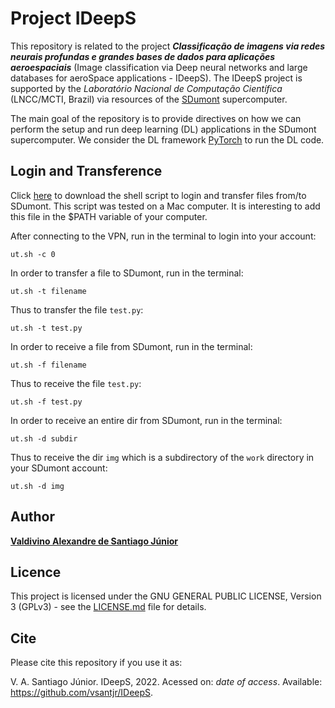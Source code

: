 # Project IDeepS

This repository is related to the project ***Classificação de imagens via redes neurais profundas e grandes bases de dados para aplicações aeroespaciais*** (Image classification via Deep neural networks and large databases for aeroSpace applications - IDeepS). The IDeepS project is supported by the *Laboratório Nacional de Computação Científica* (LNCC/MCTI, Brazil) via resources of the [SDumont](http://sdumont.lncc.br) supercomputer.

The main goal of the repository is to provide directives on how we can perform the setup and run deep learning (DL) applications in the SDumont supercomputer. We consider the DL framework [PyTorch](https://pytorch.org/) to run the DL code.


## Login and Transference

Click [here](../Utils/ut.sh) to download the shell script to login and transfer files from/to SDumont. This script was tested on a Mac computer. It is interesting to add this file in the $PATH variable of your computer.


After connecting to the VPN, run in the terminal to login into your account:

```
ut.sh -c 0
```

In order to transfer a file to SDumont, run in the terminal:

```
ut.sh -t filename
```
Thus to transfer the file ```test.py```:

```ut.sh -t test.py```

In order to receive a file from SDumont, run in the terminal:

```
ut.sh -f filename
```

Thus to receive the file ```test.py```:

```ut.sh -f test.py```

In order to receive an entire dir from SDumont, run in the terminal:

```
ut.sh -d subdir
```

Thus to receive the dir ```img``` which is a subdirectory of the ```work``` directory in your SDumont account:

```
ut.sh -d img
```




## Author

[**Valdivino Alexandre de Santiago J&uacute;nior**](https://www.linkedin.com/in/valdivino-alexandre-de-santiago-j%C3%BAnior-103109206/?locale=en_US)

## Licence

This project is licensed under the GNU GENERAL PUBLIC LICENSE, Version 3 (GPLv3) - see the [LICENSE.md](LICENSE) file for details.

## Cite

Please cite this repository if you use it as:

V. A. Santiago J&uacute;nior. IDeepS, 2022. Acessed on: *date of access*. Available: https://github.com/vsantjr/IDeepS. 